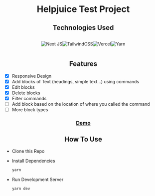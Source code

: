 <h1 style='width:100%;text-align:center'>Helpjuice Test Project</h1>

<h2 style='width:100%;text-align:center'>Technologies Used</h2>

<div style='display:flex;flex-wrap:wrap;justify-content:center;width:100%;'>

![Next JS](https://img.shields.io/badge/Next-black?style=for-the-badge&logo=next.js&logoColor=white)![TailwindCSS](https://img.shields.io/badge/tailwindcss-%2338B2AC.svg?style=for-the-badge&logo=tailwind-css&logoColor=white)![Vercel](https://img.shields.io/badge/vercel-%23000000.svg?style=for-the-badge&logo=vercel&logoColor=white)![Yarn](https://img.shields.io/badge/yarn-%232C8EBB.svg?style=for-the-badge&logo=yarn&logoColor=white)

</div>

<h2 style='width:100%;text-align:center'>Features</h2>

- [x] Responsive Design
- [x] Add blocks of Text (headings, simple text...) using commands
- [x] Edit blocks
- [x] Delete blocks
- [x] Filter commands
- [ ] Add block based on the location of where you called the command
- [ ] More block types

<h3 style='width:100%;text-align:center'>

[Demo](https://helpjuice-test-project.vercel.app)

</h3>

<h2 style='width:100%;text-align:center'>How To Use</h2>

- Clone this Repo
- Install Dependencies

  ```bash
  yarn
  ```

- Run Development Server

  ```bash
  yarn dev
  ```
